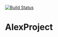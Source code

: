 [![Build Status](https://travis-ci.org/treicko/AlexProject.png?branch=master)](https://travis-ci.org/treicko/AlexProject)



AlexProject
===========
